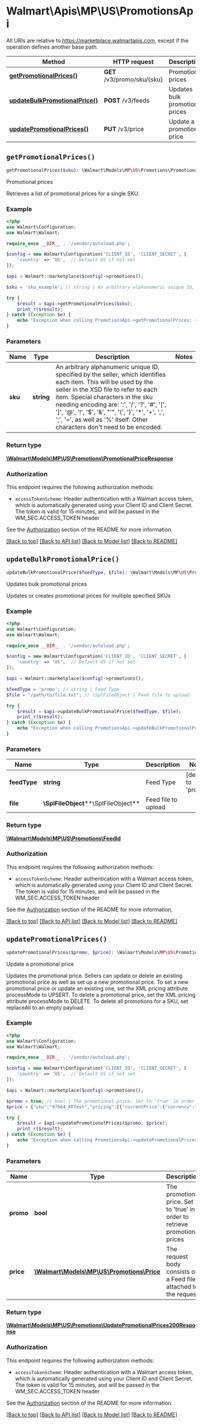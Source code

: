 # Walmart\Apis\MP\US\PromotionsApi  
All URIs are relative to https://marketplace.walmartapis.com, except if the operation defines another base path.

| Method | HTTP request | Description |
| ------------- | ------------- | ------------- |
| [**getPromotionalPrices()**](#getPromotionalPrices) | **GET** /v3/promo/sku/{sku} | Promotional prices |
| [**updateBulkPromotionalPrice()**](#updateBulkPromotionalPrice) | **POST** /v3/feeds | Updates bulk promotional prices |
| [**updatePromotionalPrices()**](#updatePromotionalPrices) | **PUT** /v3/price | Update a promotional price |


## `getPromotionalPrices()`

```php
getPromotionalPrices($sku): \Walmart\Models\MP\US\Promotions\PromotionalPriceResponse
```
Promotional prices

Retrieves a list of promotional prices for a single SKU.

### Example

```php
<?php
use Walmart\Configuration;
use Walmart\Walmart;

require_once __DIR__ . '/vendor/autoload.php';

$config = new Walmart\Configuration('CLIENT_ID', 'CLIENT_SECRET', [
    'country' => 'US',  // Default US if not set
]);

$api = Walmart::marketplace($config)->promotions();

$sku = 'sku_example'; // string | An arbitrary alphanumeric unique ID, specified by the seller, which identifies each item. This will be used by the seller in the XSD file to refer to each item. Special characters in the sku needing encoding are: ':', '/', '?', '#', '[', ']', '@', '!', '$', '&', \"'\", '(', ')', '*', '+', ',', ';', '=', as well as '%' itself. Other characters don't need to be encoded.

try {
    $result = $api->getPromotionalPrices($sku);
    print_r($result);
} catch (Exception $e) {
    echo "Exception when calling PromotionsApi->getPromotionalPrices: {$e->getMessage()}\n";
}
```

### Parameters
| Name | Type | Description  | Notes |
| ------------- | ------------- | ------------- | ------------- |
| **sku** | **string**| An arbitrary alphanumeric unique ID, specified by the seller, which identifies each item. This will be used by the seller in the XSD file to refer to each item. Special characters in the sku needing encoding are: ':', '/', '?', '#', '[', ']', '@', '!', '$', '&', \"'\", '(', ')', '*', '+', ',', ';', '=', as well as '%' itself. Other characters don't need to be encoded. | |


### Return type

[**\Walmart\Models\MP\US\Promotions\PromotionalPriceResponse**](../../../Models/MP/US/promotions/PromotionalPriceResponse.md)

### Authorization



This endpoint requires the following authorization methods:

* `accessTokenScheme`: Header authentication with a Walmart access token, which is automatically generated using your Client ID and Client Secret. The token is valid for 15 minutes, and will be passed in the WM_SEC.ACCESS_TOKEN header

See the [Authorization](../../../../README.md#authorization) section of the README for more information.


[[Back to top]](#) [[Back to API list]](../../../../README.md#supported-apis)
[[Back to Model list]](../../../Models/MP/US)
[[Back to README]](../../../../README.md)

## `updateBulkPromotionalPrice()`

```php
updateBulkPromotionalPrice($feedType, $file): \Walmart\Models\MP\US\Promotions\FeedId
```
Updates bulk promotional prices

Updates or creates promotional prices for multiple specified SKUs

### Example

```php
<?php
use Walmart\Configuration;
use Walmart\Walmart;

require_once __DIR__ . '/vendor/autoload.php';

$config = new Walmart\Configuration('CLIENT_ID', 'CLIENT_SECRET', [
    'country' => 'US',  // Default US if not set
]);

$api = Walmart::marketplace($config)->promotions();

$feedType = 'promo'; // string | Feed Type
$file = "/path/to/file.txt"; // \SplFileObject | Feed file to upload

try {
    $result = $api->updateBulkPromotionalPrice($feedType, $file);
    print_r($result);
} catch (Exception $e) {
    echo "Exception when calling PromotionsApi->updateBulkPromotionalPrice: {$e->getMessage()}\n";
}
```

### Parameters
| Name | Type | Description  | Notes |
| ------------- | ------------- | ------------- | ------------- |
| **feedType** | **string**| Feed Type | [default to 'promo'] |
| **file** | **\SplFileObject****\SplFileObject**| Feed file to upload | |


### Return type

[**\Walmart\Models\MP\US\Promotions\FeedId**](../../../Models/MP/US/promotions/FeedId.md)

### Authorization



This endpoint requires the following authorization methods:

* `accessTokenScheme`: Header authentication with a Walmart access token, which is automatically generated using your Client ID and Client Secret. The token is valid for 15 minutes, and will be passed in the WM_SEC.ACCESS_TOKEN header

See the [Authorization](../../../../README.md#authorization) section of the README for more information.


[[Back to top]](#) [[Back to API list]](../../../../README.md#supported-apis)
[[Back to Model list]](../../../Models/MP/US)
[[Back to README]](../../../../README.md)

## `updatePromotionalPrices()`

```php
updatePromotionalPrices($promo, $price): \Walmart\Models\MP\US\Promotions\UpdatePromotionalPrices200Response
```
Update a promotional price

Updates the promotional price.  Sellers can update or delete an existing promotional price as well as set up a new promotional price.  To set a new promotional price or update an existing one, set the XML pricing attribute processMode to UPSERT. To delete a promotional price, set the XML pricing attribute processMode to DELETE. To delete all promotions for a SKU, set replaceAll to an empty payload.

### Example

```php
<?php
use Walmart\Configuration;
use Walmart\Walmart;

require_once __DIR__ . '/vendor/autoload.php';

$config = new Walmart\Configuration('CLIENT_ID', 'CLIENT_SECRET', [
    'country' => 'US',  // Default US if not set
]);

$api = Walmart::marketplace($config)->promotions();

$promo = true; // bool | The promotional price. Set to 'true' in order to retrieve promotional prices
$price = {"sku":"97964_KFTest","pricing":[{"currentPrice":{"currency":"USD","amount":4},"currentPriceType":"REDUCED","comparisonPriceType":"BASE","comparisonPrice":{"currency":"USD","amount":4},"priceDisplayCodes":"CART","effectiveDate":"2019-11-03T09:49:57.943Z","expirationDate":"2019-12-03T09:49:57.943Z","processMode":"UPSERT"}]}; // \Walmart\Models\MP\US\Promotions\Price | The request body consists of a Feed file attached to the request.

try {
    $result = $api->updatePromotionalPrices($promo, $price);
    print_r($result);
} catch (Exception $e) {
    echo "Exception when calling PromotionsApi->updatePromotionalPrices: {$e->getMessage()}\n";
}
```

### Parameters
| Name | Type | Description  | Notes |
| ------------- | ------------- | ------------- | ------------- |
| **promo** | **bool**| The promotional price. Set to 'true' in order to retrieve promotional prices | [default to true] |
| **price** | [**\Walmart\Models\MP\US\Promotions\Price**](../../../Models/MP/US/promotions/Price.md)| The request body consists of a Feed file attached to the request. | |


### Return type

[**\Walmart\Models\MP\US\Promotions\UpdatePromotionalPrices200Response**](../../../Models/MP/US/promotions/UpdatePromotionalPrices200Response.md)

### Authorization



This endpoint requires the following authorization methods:

* `accessTokenScheme`: Header authentication with a Walmart access token, which is automatically generated using your Client ID and Client Secret. The token is valid for 15 minutes, and will be passed in the WM_SEC.ACCESS_TOKEN header

See the [Authorization](../../../../README.md#authorization) section of the README for more information.


[[Back to top]](#) [[Back to API list]](../../../../README.md#supported-apis)
[[Back to Model list]](../../../Models/MP/US)
[[Back to README]](../../../../README.md)
